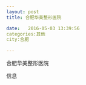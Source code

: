 ```yaml
--- 
layout: post 
title: 合肥华美整形医院

date:   2016-05-03 13:39:56 
categories:其他  
city:合肥
  
--- 
```

   
合肥华美整形医院

信息

